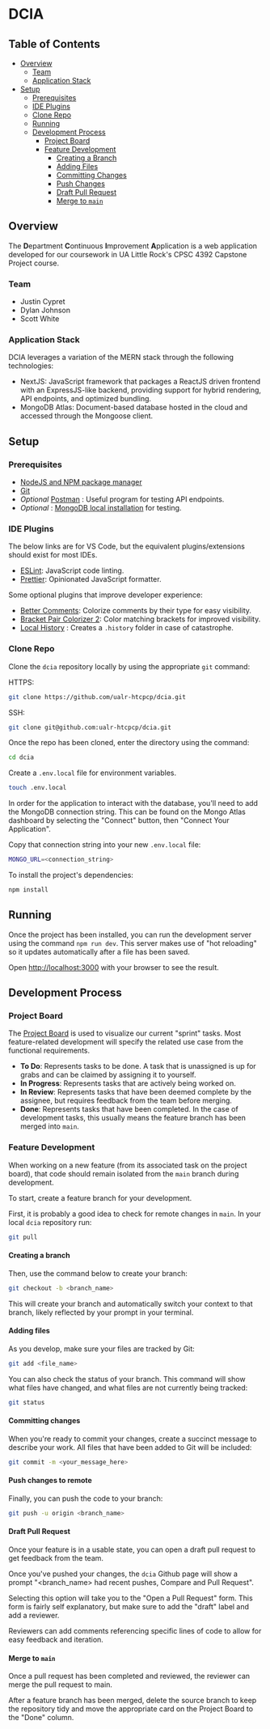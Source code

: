 # DCIA

## Table of Contents

- [Overview](#overview)
  - [Team](#team)
  - [Application Stack](#application-stack)
- [Setup](#setup)
  - [Prerequisites](#prerequisites)
  - [IDE Plugins](#ide-plugins)
  - [Clone Repo](#clone-repo)
  - [Running](#running)
  - [Development Process](#development-process)
    - [Project Board](#project-board)
    - [Feature Development](#feature-development)
      - [Creating a Branch](#creating-a-branch)
      - [Adding Files](#adding-files)
      - [Committing Changes](#committing-changes)
      - [Push Changes](#push-changes-to-remote)
      - [Draft Pull Request](#draft-pull-request)
      - [Merge to `main`](#merge-to-main)

## Overview

The **D**epartment **C**ontinuous **I**mprovement **A**pplication is a web application developed for our coursework in UA Little Rock's CPSC 4392 Capstone Project course.

### Team

- Justin Cypret
- Dylan Johnson
- Scott White

### Application Stack

DCIA leverages a variation of the MERN stack through the following technologies:

- NextJS: JavaScript framework that packages a ReactJS driven frontend with an ExpressJS-like backend, providing support for hybrid rendering, API endpoints, and optimized bundling.
- MongoDB Atlas: Document-based database hosted in the cloud and accessed through the Mongoose client.

## Setup

### Prerequisites

- [NodeJS and NPM package manager](https://nodejs.org/en/download/)
- [Git](https://git-scm.com/downloads)
- _Optional_ [Postman](https://www.postman.com/) : Useful program for testing API endpoints.
- _Optional_ : [MongoDB local installation](https://docs.mongodb.com/manual/installation/) for testing.

### IDE Plugins

The below links are for VS Code, but the equivalent plugins/extensions should exist for most IDEs.

- [ESLint](https://marketplace.visualstudio.com/items?itemName=dbaeumer.vscode-eslint): JavaScript code linting.
- [Prettier](https://marketplace.visualstudio.com/items?itemName=esbenp.prettier-vscode): Opinionated JavaScript formatter.

Some optional plugins that improve developer experience:

- [Better Comments](https://marketplace.visualstudio.com/items?itemName=aaron-bond.better-comments): Colorize comments by their type for easy visibility.
- [Bracket Pair Colorizer 2](https://marketplace.visualstudio.com/items?itemName=CoenraadS.bracket-pair-colorizer-2): Color matching brackets for improved visibility.
- [Local History](https://marketplace.visualstudio.com/items?itemName=xyz.local-history) : Creates a `.history` folder in case of catastrophe.

### Clone Repo

Clone the `dcia` repository locally by using the appropriate `git` command:

HTTPS:

```bash
git clone https://github.com/ualr-htcpcp/dcia.git
```

SSH:

```bash
git clone git@github.com:ualr-htcpcp/dcia.git
```

Once the repo has been cloned, enter the directory using the command:

```bash
cd dcia
```

Create a `.env.local` file for environment variables.

```bash
touch .env.local
```

In order for the application to interact with the database, you'll need to add the MongoDB connection string. This can be found on the Mongo Atlas dashboard by selecting the "Connect" button, then "Connect Your Application". 

Copy that connection string into your new `.env.local` file:

```bash
MONGO_URL=<connection_string>
```

To install the project's dependencies:

```bash
npm install
```

## Running

Once the project has been installed, you can run the development server using the command `npm run dev`. This server makes use of "hot reloading" so it updates automatically after a file has been saved.

Open [http://localhost:3000](http://localhost:3000) with your browser to see the result.

## Development Process

### Project Board

The [Project Board](https://github.com/ualr-htcpcp/dcia/projects/1) is used to visualize our current "sprint" tasks. Most feature-related development will specify the related use case from the functional requirements.

- **To Do**: Represents tasks to be done. A task that is unassigned is up for grabs and can be claimed by assigning it to yourself.
- **In Progress**: Represents tasks that are actively being worked on.
- **In Review**: Represents tasks that have been deemed complete by the assignee, but requires feedback from the team before merging.
- **Done**: Represents tasks that have been completed. In the case of development tasks, this usually means the feature branch has been merged into `main`.

### Feature Development

When working on a new feature (from its associated task on the project board), that code should remain isolated from the `main` branch during development.

To start, create a feature branch for your development.

First, it is probably a good idea to check for remote changes in `main`. In your local `dcia` repository run:

```bash
git pull
```

#### Creating a branch

Then, use the command below to create your branch:

```bash
git checkout -b <branch_name>
```

This will create your branch and automatically switch your context to that branch, likely reflected by your prompt in your terminal.

#### Adding files

As you develop, make sure your files are tracked by Git:

```bash
git add <file_name>
```

You can also check the status of your branch. This command will show what files have changed, and what files are not currently being tracked:

```bash
git status
```

#### Committing changes

When you're ready to commit your changes, create a succinct message to describe your work. All files that have been added to Git will be included:

```bash
git commit -m <your_message_here>
```

#### Push changes to remote

Finally, you can push the code to your branch:

```bash
git push -u origin <branch_name>
```

#### Draft Pull Request

Once your feature is in a usable state, you can open a draft pull request to get feedback from the team.

Once you've pushed your changes, the `dcia` Github page will show a prompt "<branch_name> had recent pushes, Compare and Pull Request".

Selecting this option will take you to the "Open a Pull Request" form. This form is fairly self explanatory, but make sure to add the "draft" label and add a reviewer.

Reviewers can add comments referencing specific lines of code to allow for easy feedback and iteration.

#### Merge to `main`

Once a pull request has been completed and reviewed, the reviewer can merge the pull request to main.

After a feature branch has been merged, delete the source branch to keep the repository tidy and move the appropriate card on the Project Board to the "Done" column.
